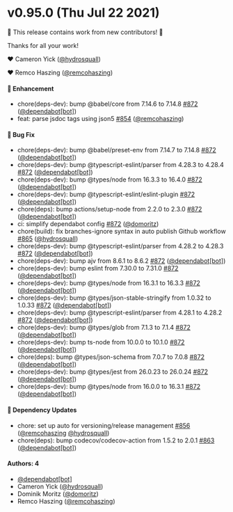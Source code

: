 # v0.95.0 (Thu Jul 22 2021)

:tada: This release contains work from new contributors! :tada:

Thanks for all your work!

:heart: Cameron Yick ([@hydrosquall](https://github.com/hydrosquall))

:heart: Remco Haszing ([@remcohaszing](https://github.com/remcohaszing))

#### 🚀 Enhancement

- chore(deps-dev): bump @babel/core from 7.14.6 to 7.14.8 [#872](https://github.com/vega/ts-json-schema-generator/pull/872) ([@dependabot[bot]](https://github.com/dependabot[bot]))
- feat: parse jsdoc tags using json5 [#854](https://github.com/vega/ts-json-schema-generator/pull/854) ([@remcohaszing](https://github.com/remcohaszing))

#### 🐛 Bug Fix

- chore(deps-dev): bump @babel/preset-env from 7.14.7 to 7.14.8 [#872](https://github.com/vega/ts-json-schema-generator/pull/872) ([@dependabot[bot]](https://github.com/dependabot[bot]))
- chore(deps-dev): bump @typescript-eslint/parser from 4.28.3 to 4.28.4 [#872](https://github.com/vega/ts-json-schema-generator/pull/872) ([@dependabot[bot]](https://github.com/dependabot[bot]))
- chore(deps-dev): bump @types/node from 16.3.3 to 16.4.0 [#872](https://github.com/vega/ts-json-schema-generator/pull/872) ([@dependabot[bot]](https://github.com/dependabot[bot]))
- chore(deps-dev): bump @typescript-eslint/eslint-plugin [#872](https://github.com/vega/ts-json-schema-generator/pull/872) ([@dependabot[bot]](https://github.com/dependabot[bot]))
- chore(deps): bump actions/setup-node from 2.2.0 to 2.3.0 [#872](https://github.com/vega/ts-json-schema-generator/pull/872) ([@dependabot[bot]](https://github.com/dependabot[bot]))
- ci: simplify dependabot config [#872](https://github.com/vega/ts-json-schema-generator/pull/872) ([@domoritz](https://github.com/domoritz))
- chore(build): fix branches-ignore syntax in auto publish Github workflow [#865](https://github.com/vega/ts-json-schema-generator/pull/865) ([@hydrosquall](https://github.com/hydrosquall))
- chore(deps-dev): bump @typescript-eslint/parser from 4.28.2 to 4.28.3 [#872](https://github.com/vega/ts-json-schema-generator/pull/872) ([@dependabot[bot]](https://github.com/dependabot[bot]))
- chore(deps-dev): bump ajv from 8.6.1 to 8.6.2 [#872](https://github.com/vega/ts-json-schema-generator/pull/872) ([@dependabot[bot]](https://github.com/dependabot[bot]))
- chore(deps-dev): bump eslint from 7.30.0 to 7.31.0 [#872](https://github.com/vega/ts-json-schema-generator/pull/872) ([@dependabot[bot]](https://github.com/dependabot[bot]))
- chore(deps-dev): bump @types/node from 16.3.1 to 16.3.3 [#872](https://github.com/vega/ts-json-schema-generator/pull/872) ([@dependabot[bot]](https://github.com/dependabot[bot]))
- chore(deps-dev): bump @types/json-stable-stringify from 1.0.32 to 1.0.33 [#872](https://github.com/vega/ts-json-schema-generator/pull/872) ([@dependabot[bot]](https://github.com/dependabot[bot]))
- chore(deps-dev): bump @typescript-eslint/parser from 4.28.1 to 4.28.2 [#872](https://github.com/vega/ts-json-schema-generator/pull/872) ([@dependabot[bot]](https://github.com/dependabot[bot]))
- chore(deps-dev): bump @types/glob from 7.1.3 to 7.1.4 [#872](https://github.com/vega/ts-json-schema-generator/pull/872) ([@dependabot[bot]](https://github.com/dependabot[bot]))
- chore(deps-dev): bump ts-node from 10.0.0 to 10.1.0 [#872](https://github.com/vega/ts-json-schema-generator/pull/872) ([@dependabot[bot]](https://github.com/dependabot[bot]))
- chore(deps): bump @types/json-schema from 7.0.7 to 7.0.8 [#872](https://github.com/vega/ts-json-schema-generator/pull/872) ([@dependabot[bot]](https://github.com/dependabot[bot]))
- chore(deps-dev): bump @types/jest from 26.0.23 to 26.0.24 [#872](https://github.com/vega/ts-json-schema-generator/pull/872) ([@dependabot[bot]](https://github.com/dependabot[bot]))
- chore(deps-dev): bump @types/node from 16.0.0 to 16.3.1 [#872](https://github.com/vega/ts-json-schema-generator/pull/872) ([@dependabot[bot]](https://github.com/dependabot[bot]))

#### 🔩 Dependency Updates

- chore: set up auto for versioning/release management [#856](https://github.com/vega/ts-json-schema-generator/pull/856) ([@remcohaszing](https://github.com/remcohaszing) [@hydrosquall](https://github.com/hydrosquall))
- chore(deps): bump codecov/codecov-action from 1.5.2 to 2.0.1 [#863](https://github.com/vega/ts-json-schema-generator/pull/863) ([@dependabot[bot]](https://github.com/dependabot[bot]))

#### Authors: 4

- [@dependabot[bot]](https://github.com/dependabot[bot])
- Cameron Yick ([@hydrosquall](https://github.com/hydrosquall))
- Dominik Moritz ([@domoritz](https://github.com/domoritz))
- Remco Haszing ([@remcohaszing](https://github.com/remcohaszing))
